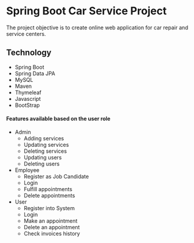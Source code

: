 # Spring Boot Car Service Project
The project objective is to create online web application for car repair and service centers. 

## Technology
* Spring Boot
* Spring Data JPA
* MySQL
* Maven
* Thymeleaf
* Javascript
* BootStrap

#### Features available based on the user role
* Admin
  * Adding services
  * Updating services
  * Deleting services
  * Updating users
  * Deleting users
* Employee
  * Register as Job Candidate 
  * Login
  * Fulfill appointments
  * Delete appointments
* User
  * Register into System
  * Login
  * Make an appointment
  * Delete an appointment
  * Check invoices history

